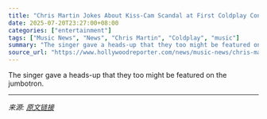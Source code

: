 ```yaml
---
title: "Chris Martin Jokes About Kiss-Cam Scandal at First Coldplay Concert Since Video Went Viral"
date: 2025-07-20T23:27:00+08:00
categories: ["entertainment"]
tags: ["Music News", "News", "Chris Martin", "Coldplay", "music"]
summary: "The singer gave a heads-up that they too might be featured on the jumbotron."
source_url: "https://www.hollywoodreporter.com/news/music-news/chris-martin-kiss-cam-scandalcoldplay-concert-andy-byron-1236324324/"
---
```


The singer gave a heads-up that they too might be featured on the jumbotron.

---

*来源: [原文链接](https://www.hollywoodreporter.com/news/music-news/chris-martin-kiss-cam-scandalcoldplay-concert-andy-byron-1236324324/)*
